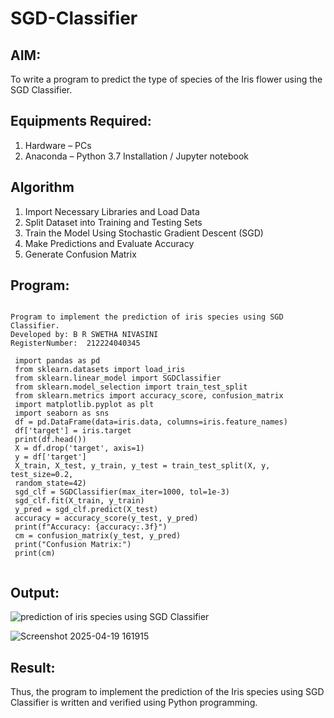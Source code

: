# SGD-Classifier
## AIM:
To write a program to predict the type of species of the Iris flower using the SGD Classifier.

## Equipments Required:
1. Hardware – PCs
2. Anaconda – Python 3.7 Installation / Jupyter notebook

## Algorithm
1.  Import Necessary Libraries and Load Data
2.  Split Dataset into Training and Testing Sets
3.  Train the Model Using Stochastic Gradient Descent (SGD)
4.  Make Predictions and Evaluate Accuracy
5.   Generate Confusion Matrix

## Program:
```

Program to implement the prediction of iris species using SGD Classifier.
Developed by: B R SWETHA NIVASINI 
RegisterNumber:  212224040345
```

```
 import pandas as pd
 from sklearn.datasets import load_iris
 from sklearn.linear_model import SGDClassifier
 from sklearn.model_selection import train_test_split
 from sklearn.metrics import accuracy_score, confusion_matrix
 import matplotlib.pyplot as plt
 import seaborn as sns
 df = pd.DataFrame(data=iris.data, columns=iris.feature_names)
 df['target'] = iris.target
 print(df.head())
 X = df.drop('target', axis=1)
 y = df['target']
 X_train, X_test, y_train, y_test = train_test_split(X, y, test_size=0.2, 
 random_state=42)
 sgd_clf = SGDClassifier(max_iter=1000, tol=1e-3)
 sgd_clf.fit(X_train, y_train)
 y_pred = sgd_clf.predict(X_test)
 accuracy = accuracy_score(y_test, y_pred)
 print(f"Accuracy: {accuracy:.3f}")
 cm = confusion_matrix(y_test, y_pred)
 print("Confusion Matrix:")
 print(cm)


```

## Output:
![prediction of iris species using SGD Classifier](sam.png)


![Screenshot 2025-04-19 161915](https://github.com/user-attachments/assets/03832ab7-c61f-4986-9516-6838eb35c8e5)



## Result:
Thus, the program to implement the prediction of the Iris species using SGD Classifier is written and verified using Python programming.
